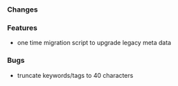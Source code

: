 ### Changes

### Features

- one time migration script to upgrade legacy meta data

### Bugs

- truncate keywords/tags to 40 characters
